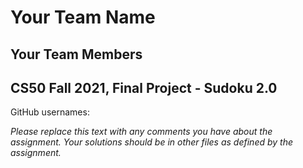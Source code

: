 # Your Team Name
## Your Team Members
## CS50 Fall 2021, Final Project - Sudoku 2.0

GitHub usernames:

*Please replace this text with any comments you have about the assignment.  Your solutions should be in other files as defined by the assignment.*
